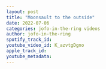 ```yaml
---
layout: post
title: "Moonsault to the outside"
date: 2022-07-06
categories: jofo-in-the-ring videos
author: jofo-in-the-ring
spotify_track_id: 
youtube_video_id: K_azvtgDgno
apple_track_id: 
youtube_metadata: 
---
```


